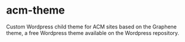 # acm-theme
Custom Wordpress child theme for ACM sites based on the Graphene theme, a free Wordpress theme available on the Wordpress repository.
